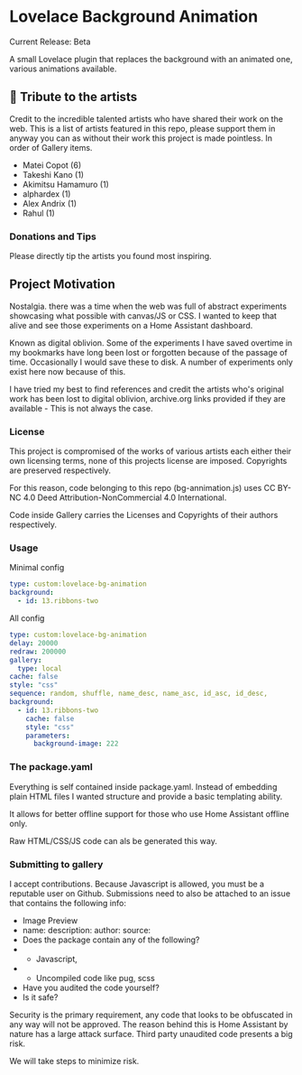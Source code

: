# Lovelace Background Animation

Current Release: Beta

A small Lovelace plugin that replaces the background with an animated one, various animations available. 

## 🎀 Tribute to the artists 

Credit to the incredible talented artists who have shared their work on the web. This is a list of artists featured in this repo, please support them in anyway you can as without their work this project is made pointless. In order of Gallery items.

- Matei Copot (6)
- Takeshi Kano (1)
- Akimitsu Hamamuro (1)
- alphardex (1)
- Alex Andrix (1)
- Rahul (1)

### Donations and Tips

Please directly tip the artists you found most inspiring.

## Project Motivation

Nostalgia. there was a time when the web was full of abstract experiments showcasing what possible with canvas/JS or CSS. I wanted to keep that alive and see those experiments on a Home Assistant dashboard.

Known as digital oblivion. Some of the experiments I have saved overtime in my bookmarks have long been lost or forgotten because of the passage of time. Occasionally I would save these to disk. A number of experiments only exist here now because of this. 

I have tried my best to find references and credit the artists who's original work has been lost to digital oblivion, archive.org links provided if they are available - This is not always the case.

### License 

This project is compromised of the works of various artists each either their own licensing terms, none of this projects license are imposed. Copyrights are preserved respectively. 

For this reason, code belonging to this repo (bg-annimation.js) uses CC BY-NC 4.0 Deed Attribution-NonCommercial 4.0 International.

Code inside Gallery carries the Licenses and Copyrights of their authors respectively. 

### Usage

Minimal config

```yaml
type: custom:lovelace-bg-animation
background:
  - id: 13.ribbons-two
```

All config

```yaml
type: custom:lovelace-bg-animation
delay: 20000
redraw: 200000
gallery:
  type: local
cache: false
style: "css"
sequence: random, shuffle, name_desc, name_asc, id_asc, id_desc,
background:
  - id: 13.ribbons-two
    cache: false
    style: "css"
    parameters:
      background-image: 222
```

### The package.yaml 

Everything is self contained inside package.yaml. Instead of embedding plain HTML files I wanted structure and provide a basic templating ability. 

It allows for better offline support for those who use Home Assistant offline only. 

Raw HTML/CSS/JS code can als be generated this way.

### Submitting to gallery

I accept contributions. Because Javascript is allowed, you must be a reputable user on Github. Submissions need to also be attached to an issue that contains the following info:

- Image Preview
- name: description: author: source: 
- Does the package contain any of the following?
 - - Javascript,
- -  Uncompiled code like pug, scss
- Have you audited the code yourself?
- Is it safe?

Security is the primary requirement, any code that looks to be obfuscated in any way will not be approved. The reason behind this is Home Assistant by nature has a large attack surface. Third party unaudited code presents a big risk.

We will take steps to minimize risk. 